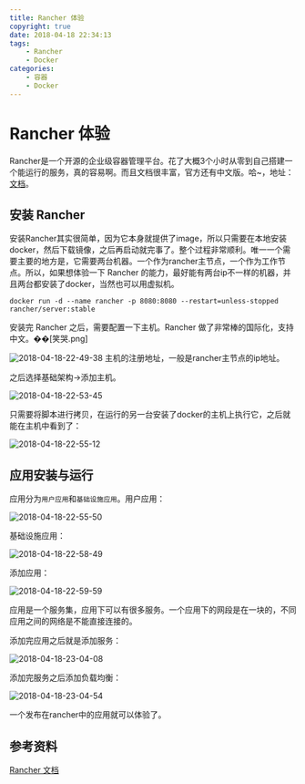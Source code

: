 ```yaml
---
title: Rancher 体验
copyright: true
date: 2018-04-18 22:34:13
tags: 
    - Rancher
    - Docker
categories: 
    - 容器
    - Docker
---
```


# Rancher 体验

Rancher是一个开源的企业级容器管理平台。花了大概3个小时从零到自己搭建一个能运行的服务，真的容易啊。而且文档很丰富，官方还有中文版。哈~，地址：[文档](https://rancher.com/docs/rancher/v1.6/zh/)。

## 安装 Rancher

安装Rancher其实很简单，因为它本身就提供了image，所以只需要在本地安装docker，然后下载镜像，之后再启动就完事了。整个过程非常顺利。唯一一个需要主要的地方是，它需要两台机器。一个作为rancher主节点，一个作为工作节点。所以，如果想体验一下 Rancher 的能力，最好能有两台ip不一样的机器，并且两台都安装了docker，当然也可以用虚拟机。

`docker run -d --name rancher -p 8080:8080 --restart=unless-stopped rancher/server:stable`

安装完 Rancher 之后，需要配置一下主机。Rancher 做了非常棒的国际化，支持中文。��[笑哭.png]

<!--more-->

![2018-04-18-22-49-38](/images/qiniu/2018-04-18-22-49-38.png) 主机的注册地址，一般是rancher主节点的ip地址。

之后选择基础架构->添加主机。

![2018-04-18-22-53-45](/images/qiniu/2018-04-18-22-53-45.png)

只需要将脚本进行拷贝，在运行的另一台安装了docker的主机上执行它，之后就能在主机中看到了：

![2018-04-18-22-55-12](/images/qiniu/2018-04-18-22-55-12.png)

## 应用安装与运行

应用分为`用户应用`和`基础设施应用`。用户应用：

![2018-04-18-22-55-50](/images/qiniu/2018-04-18-22-55-50.png)

基础设施应用：

![2018-04-18-22-58-49](/images/qiniu/2018-04-18-22-58-49.png)

添加应用：

![2018-04-18-22-59-59](/images/qiniu/2018-04-18-22-59-59.png)

应用是一个服务集，应用下可以有很多服务。一个应用下的网段是在一块的，不同应用之间的网络是不能直接连接的。

添加完应用之后就是添加服务：

![2018-04-18-23-04-08](/images/qiniu/2018-04-18-23-04-08.png)

添加完服务之后添加负载均衡：

![2018-04-18-23-04-54](/images/qiniu/2018-04-18-23-04-54.png)

一个发布在rancher中的应用就可以体验了。


## 参考资料

[Rancher 文档](https://rancher.com/docs/rancher/v1.6/zh/)
